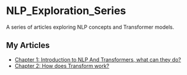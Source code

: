 # NLP_Exploration_Series
A series of articles exploring NLP concepts and Transformer models. 
## My Articles
- [Chapter 1: Introduction to NLP And Transformers, what can they do?](Chapter1_NLPSeries.md)
- [Chapter 2: How does Transform work?](Chapter2_NLPSeries.md)
  
